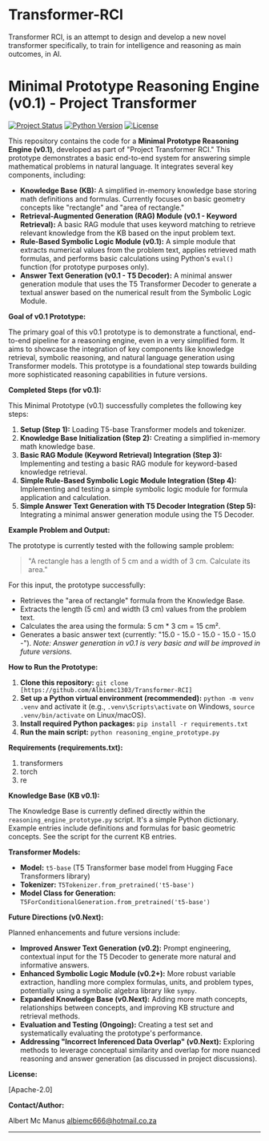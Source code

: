# Transformer-RCI
Transformer RCI, is an attempt to design and develop a new novel transformer specifically, to train for intelligence and reasoning as main outcomes, in AI.

# Minimal Prototype Reasoning Engine (v0.1) - Project Transformer

[![Project Status](https://img.shields.io/badge/Status-Completed_v0.1_Prototype-brightgreen.svg)](https://)  [![Python Version](https://img.shields.io/badge/Python-3.8+-blue.svg)](https://www.python.org/) [![License](https://img.shields.io/badge/License-Apache-2.0)](https://opensource.org/licenses/Apache-2.0) 

This repository contains the code for a **Minimal Prototype Reasoning Engine (v0.1)**, developed as part of "Project Transformer RCI."  This prototype demonstrates a basic end-to-end system for answering simple mathematical problems in natural language. It integrates several key components, including:

*   **Knowledge Base (KB):** A simplified in-memory knowledge base storing math definitions and formulas. Currently focuses on basic geometry concepts like "rectangle" and "area of rectangle."
*   **Retrieval-Augmented Generation (RAG) Module (v0.1 - Keyword Retrieval):** A basic RAG module that uses keyword matching to retrieve relevant knowledge from the KB based on the input problem text.
*   **Rule-Based Symbolic Logic Module (v0.1):** A simple module that extracts numerical values from the problem text, applies retrieved math formulas, and performs basic calculations using Python's `eval()` function (for prototype purposes only).
*   **Answer Text Generation (v0.1 - T5 Decoder):** A minimal answer generation module that uses the T5 Transformer Decoder to generate a textual answer based on the numerical result from the Symbolic Logic Module.

**Goal of v0.1 Prototype:**

The primary goal of this v0.1 prototype is to demonstrate a functional, end-to-end pipeline for a reasoning engine, even in a very simplified form.  It aims to showcase the integration of key components like knowledge retrieval, symbolic reasoning, and natural language generation using Transformer models.  This prototype is a foundational step towards building more sophisticated reasoning capabilities in future versions.

**Completed Steps (for v0.1):**

This Minimal Prototype (v0.1) successfully completes the following key steps:

1.  **Setup (Step 1):** Loading T5-base Transformer models and tokenizer.
2.  **Knowledge Base Initialization (Step 2):** Creating a simplified in-memory math knowledge base.
3.  **Basic RAG Module (Keyword Retrieval) Integration (Step 3):** Implementing and testing a basic RAG module for keyword-based knowledge retrieval.
4.  **Simple Rule-Based Symbolic Logic Module Integration (Step 4):** Implementing and testing a simple symbolic logic module for formula application and calculation.
5.  **Simple Answer Text Generation with T5 Decoder Integration (Step 5):**  Integrating a minimal answer generation module using the T5 Decoder.

**Example Problem and Output:**

The prototype is currently tested with the following sample problem:

> "A rectangle has a length of 5 cm and a width of 3 cm. Calculate its area."

For this input, the prototype successfully:

*   Retrieves the "area of rectangle" formula from the Knowledge Base.
*   Extracts the length (5 cm) and width (3 cm) values from the problem text.
*   Calculates the area using the formula: 5 cm * 3 cm = 15 cm².
*   Generates a basic answer text (currently: "15.0 - 15.0 - 15.0 - 15.0 - 15.0 -").  *Note: Answer generation in v0.1 is very basic and will be improved in future versions.*

**How to Run the Prototype:**

1.  **Clone this repository:** `git clone [https://github.com/Albiemc1303/Transformer-RCI]` 
2.  **Set up a Python virtual environment (recommended):** `python -m venv .venv` and activate it (e.g., `.venv\Scripts\activate` on Windows, `source .venv/bin/activate` on Linux/macOS).
3.  **Install required Python packages:** `pip install -r requirements.txt` 
4.  **Run the main script:** `python reasoning_engine_prototype.py`

**Requirements (requirements.txt):**

1. transformers
2. torch
3. re 

**Knowledge Base (KB v0.1):**

The Knowledge Base is currently defined directly within the `reasoning_engine_prototype.py` script.  It's a simple Python dictionary. Example entries include definitions and formulas for basic geometric concepts.  See the script for the current KB entries.

**Transformer Models:**

*   **Model:** `t5-base` (T5 Transformer base model from Hugging Face Transformers library)
*   **Tokenizer:** `T5Tokenizer.from_pretrained('t5-base')`
*   **Model Class for Generation:** `T5ForConditionalGeneration.from_pretrained('t5-base')`

**Future Directions (v0.Next):**

Planned enhancements and future versions include:

*   **Improved Answer Text Generation (v0.2):** Prompt engineering, contextual input for the T5 Decoder to generate more natural and informative answers.
*   **Enhanced Symbolic Logic Module (v0.2+):** More robust variable extraction, handling more complex formulas, units, and problem types, potentially using a symbolic algebra library like `sympy`.
*   **Expanded Knowledge Base (v0.Next):**  Adding more math concepts, relationships between concepts, and improving KB structure and retrieval methods.
*   **Evaluation and Testing (Ongoing):** Creating a test set and systematically evaluating the prototype's performance.
*   **Addressing "Incorrect Inferenced Data Overlap" (v0.Next):**  Exploring methods to leverage conceptual similarity and overlap for more nuanced reasoning and answer generation (as discussed in project discussions).

**License:**

[Apache-2.0] 

**Contact/Author:**

Albert Mc Manus
albiemc666@hotmail.co.za

---



